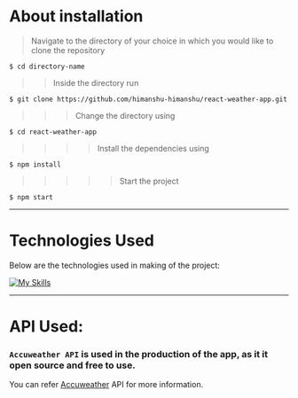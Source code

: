 # About installation

>Navigate to the directory of your choice in which you would like to clone the repository

```
$ cd directory-name
```

>>Inside the directory run

```
$ git clone https://github.com/himanshu-himanshu/react-weather-app.git
```

>>>Change the directory using

```
$ cd react-weather-app
```

>>>>Install the dependencies using

```
$ npm install
```

>>>>>Start the project

```
$ npm start
```
*****

# Technologies Used

Below are the technologies used in making of the project:

[![My Skills](https://skills.thijs.gg/icons?i=react,tailwind,git,css)](https://skills.thijs.gg)

******

# API Used:

### `Accuweather API` is used in the production of the app, as it it open source and free to use.
You can refer [Accuweather](https://developer.accuweather.com/) API for more information.

